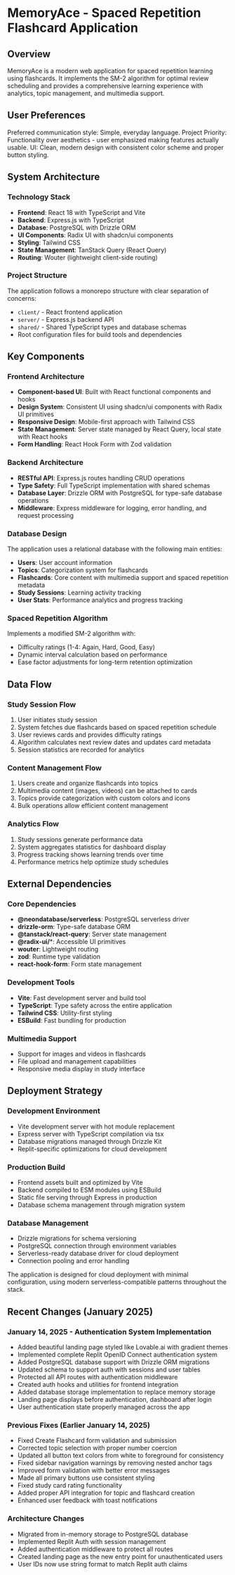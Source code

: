 # MemoryAce - Spaced Repetition Flashcard Application

## Overview

MemoryAce is a modern web application for spaced repetition learning using flashcards. It implements the SM-2 algorithm for optimal review scheduling and provides a comprehensive learning experience with analytics, topic management, and multimedia support.

## User Preferences

Preferred communication style: Simple, everyday language.
Project Priority: Functionality over aesthetics - user emphasized making features actually usable.
UI: Clean, modern design with consistent color scheme and proper button styling.

## System Architecture

### Technology Stack
- **Frontend**: React 18 with TypeScript and Vite
- **Backend**: Express.js with TypeScript
- **Database**: PostgreSQL with Drizzle ORM
- **UI Components**: Radix UI with shadcn/ui components
- **Styling**: Tailwind CSS
- **State Management**: TanStack Query (React Query)
- **Routing**: Wouter (lightweight client-side routing)

### Project Structure
The application follows a monorepo structure with clear separation of concerns:
- `client/` - React frontend application
- `server/` - Express.js backend API
- `shared/` - Shared TypeScript types and database schemas
- Root configuration files for build tools and dependencies

## Key Components

### Frontend Architecture
- **Component-based UI**: Built with React functional components and hooks
- **Design System**: Consistent UI using shadcn/ui components with Radix UI primitives
- **Responsive Design**: Mobile-first approach with Tailwind CSS
- **State Management**: Server state managed by React Query, local state with React hooks
- **Form Handling**: React Hook Form with Zod validation

### Backend Architecture
- **RESTful API**: Express.js routes handling CRUD operations
- **Type Safety**: Full TypeScript implementation with shared schemas
- **Database Layer**: Drizzle ORM with PostgreSQL for type-safe database operations
- **Middleware**: Express middleware for logging, error handling, and request processing

### Database Design
The application uses a relational database with the following main entities:
- **Users**: User account information
- **Topics**: Categorization system for flashcards
- **Flashcards**: Core content with multimedia support and spaced repetition metadata
- **Study Sessions**: Learning activity tracking
- **User Stats**: Performance analytics and progress tracking

### Spaced Repetition Algorithm
Implements a modified SM-2 algorithm with:
- Difficulty ratings (1-4: Again, Hard, Good, Easy)
- Dynamic interval calculation based on performance
- Ease factor adjustments for long-term retention optimization

## Data Flow

### Study Session Flow
1. User initiates study session
2. System fetches due flashcards based on spaced repetition schedule
3. User reviews cards and provides difficulty ratings
4. Algorithm calculates next review dates and updates card metadata
5. Session statistics are recorded for analytics

### Content Management Flow
1. Users create and organize flashcards into topics
2. Multimedia content (images, videos) can be attached to cards
3. Topics provide categorization with custom colors and icons
4. Bulk operations allow efficient content management

### Analytics Flow
1. Study sessions generate performance data
2. System aggregates statistics for dashboard display
3. Progress tracking shows learning trends over time
4. Performance metrics help optimize study schedules

## External Dependencies

### Core Dependencies
- **@neondatabase/serverless**: PostgreSQL serverless driver
- **drizzle-orm**: Type-safe database ORM
- **@tanstack/react-query**: Server state management
- **@radix-ui/***: Accessible UI primitives
- **wouter**: Lightweight routing
- **zod**: Runtime type validation
- **react-hook-form**: Form state management

### Development Tools
- **Vite**: Fast development server and build tool
- **TypeScript**: Type safety across the entire application
- **Tailwind CSS**: Utility-first styling
- **ESBuild**: Fast bundling for production

### Multimedia Support
- Support for images and videos in flashcards
- File upload and management capabilities
- Responsive media display in study interface

## Deployment Strategy

### Development Environment
- Vite development server with hot module replacement
- Express server with TypeScript compilation via tsx
- Database migrations managed through Drizzle Kit
- Replit-specific optimizations for cloud development

### Production Build
- Frontend assets built and optimized by Vite
- Backend compiled to ESM modules using ESBuild
- Static file serving through Express in production
- Database schema management through migration system

### Database Management
- Drizzle migrations for schema versioning
- PostgreSQL connection through environment variables
- Serverless-ready database driver for cloud deployment
- Connection pooling and error handling

The application is designed for cloud deployment with minimal configuration, using modern serverless-compatible patterns throughout the stack.

## Recent Changes (January 2025)

### January 14, 2025 - Authentication System Implementation
- Added beautiful landing page styled like Lovable.ai with gradient themes
- Implemented complete Replit OpenID Connect authentication system
- Added PostgreSQL database support with Drizzle ORM migrations
- Updated schema to support auth with sessions and user tables
- Protected all API routes with authentication middleware
- Created auth hooks and utilities for frontend integration
- Added database storage implementation to replace memory storage
- Landing page displays before authentication, dashboard after login
- User authentication state properly managed across the app

### Previous Fixes (Earlier January 14, 2025)
- Fixed Create Flashcard form validation and submission
- Corrected topic selection with proper number coercion
- Updated all button text colors from white to foreground for consistency
- Fixed sidebar navigation warnings by removing nested anchor tags
- Improved form validation with better error messages
- Made all primary buttons use consistent styling
- Fixed study card rating functionality
- Added proper API integration for topic and flashcard creation
- Enhanced user feedback with toast notifications

### Architecture Changes
- Migrated from in-memory storage to PostgreSQL database
- Implemented Replit Auth with session management
- Added authentication middleware to protect all routes
- Created landing page as the new entry point for unauthenticated users
- User IDs now use string format to match Replit auth claims